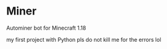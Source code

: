 # Miner
Autominer bot for Minecraft 1.18

my first project with Python
pls do not kill me for the errors lol
